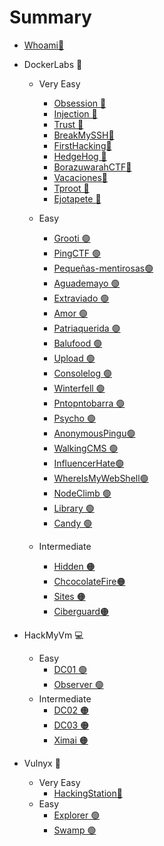 # Summary

* [Whoami👋​](README.md)

* DockerLabs 🐳​
  * Very Easy
    * [Obsession ​🔵​](Dockerlabs/Very%20easy/Obsession.md)
    * [Injection ​🔵​](Dockerlabs/Very%20easy/Injection.md)
    * [Trust ​🔵​](Dockerlabs/Very%20easy/Trust.md)
    * [BreakMySSH ​🔵​](Dockerlabs/Very%20easy/BreakMySSH.md)
    * [FirstHacking ​🔵​](Dockerlabs/Very%20easy/FirstHacking.md)
    * [HedgeHog ​🔵​](Dockerlabs/Very%20easy/HedgeHog.md)
    * [BorazuwarahCTF ​🔵​](Dockerlabs/Very%20easy/BorazuwarahCTF.md)
    * [Vacaciones ​🔵​](Dockerlabs/Very%20easy/Vacaciones.md)
    * [Tproot ​🔵​](Dockerlabs/Very%20easy/Tproot.md)
    * [Ejotapete ​🔵​](Dockerlabs/Very%20easy/Ejotapete.md)

  * Easy
    * [Grooti ​🟢​](Dockerlabs/Easy/grooti.md)
    * [PingCTF ​🟢​](Dockerlabs/Easy/PingCTF.md)
    * [Pequeñas-mentirosas ​🟢​](Dockerlabs/Easy/Pequeñas-mentirosas.md)
    * [Aguademayo ​🟢​](Dockerlabs/Easy/Aguademayo.md)
    * [Extraviado ​🟢​](Dockerlabs/Easy/Extraviado.md)
    * [Amor ​🟢​](Dockerlabs/Easy/Amor.md)
    * [Patriaquerida ​🟢​](Dockerlabs/Easy/Patriaquerida.md)
    * [Balufood ​🟢​](Dockerlabs/Easy/Balufood.md)
    * [Upload ​🟢​](Dockerlabs/Easy/Upload.md)
    * [Consolelog ​🟢​](Dockerlabs/Easy/Consolelog.md)
    * [Winterfell ​🟢​](Dockerlabs/Easy/Winterfell.md)
    * [Pntopntobarra ​🟢​](Dockerlabs/Easy/Pntopntobarra.md)
    * [Psycho ​🟢​](Dockerlabs/Easy/Psycho.md)
    * [AnonymousPingu ​🟢​](Dockerlabs/Easy/AnonymousPingu.md)
    * [WalkingCMS ​🟢​](Dockerlabs/Easy/WalkingCMS.md)
    * [InfluencerHate ​🟢​](Dockerlabs/Easy/Influencerhate.md)
    * [WhereIsMyWebShell ​🟢​](Dockerlabs/Easy/WhereIsMyWebShell.md)
    * [NodeClimb ​🟢​](Dockerlabs/Easy/NodeClimb.md)
    * [Library ​🟢​](Dockerlabs/Easy/Library.md)
    * [Candy ​🟢​](Dockerlabs/Easy/Candy.md)
  * Intermediate
    * [Hidden ​🟠​](Dockerlabs/Intermediate/Hidden.md)
    * [ChcocolateFire ​🟠​](Dockerlabs/Intermediate/ChocolateFire.md)
    * [Sites ​🟠​](Dockerlabs/Intermediate/sites.md)
    * [Ciberguard ​🟠​](Dockerlabs/Intermediate/Ciberguard.md)
    

* HackMyVm 💻
  * Easy
    * [DC01 ​🟢​](HackMyVM/Easy/DC01.md)
    * [Observer ​🟢​](HackMyVM/Easy/Observer.md)
  * Intermediate
    * [DC02 ​🟠​](HackMyVM/Intermediate/DC02.md)
    * [DC03 ​🟠​](HackMyVM/Intermediate/DC03.md)
    * [Ximai ​🟠​](HackMyVM/Intermediate/Ximai.md)

* Vulnyx 👾
  * Very Easy
    * [HackingStation ​🔵​](Vulnyx/Very%20easy/HackingStation.md)
  * Easy
    * [Explorer ​🟢​](Vulnyx/Easy/Explorer.md)
    * [Swamp ​🟢​](Vulnyx/Easy/Swamp.md)

  


